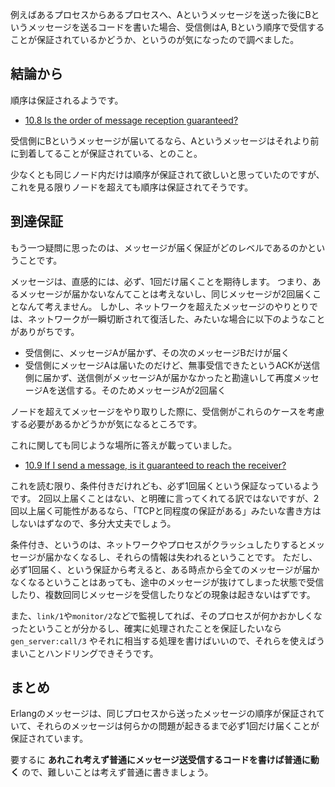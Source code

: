 例えばあるプロセスからあるプロセスへ、Aというメッセージを送った後にBというメッセージを送るコードを書いた場合、受信側はA, Bという順序で受信することが保証されているかどうか、というのが気になったので調べました。

## 結論から

順序は保証されるようです。

- [10.8  Is the order of message reception guaranteed?](http://erlang.org/faq/academic.html#idp33232112)

受信側にBというメッセージが届いてるなら、Aというメッセージはそれより前に到着してることが保証されている、とのこと。

少なくとも同じノード内だけは順序が保証されて欲しいと思っていたのですが、これを見る限りノードを超えても順序は保証されてそうです。

## 到達保証

もう一つ疑問に思ったのは、メッセージが届く保証がどのレベルであるのかということです。

メッセージは、直感的には、必ず、1回だけ届くことを期待します。
つまり、あるメッセージが届かないなんてことは考えないし、同じメッセージが2回届くことなんて考えません。
しかし、ネットワークを超えたメッセージのやりとりでは、ネットワークが一瞬切断されて復活した、みたいな場合に以下のようなことがありがちです。

- 受信側に、メッセージAが届かず、その次のメッセージBだけが届く
- 受信側にメッセージAは届いたのだけど、無事受信できたというACKが送信側に届かず、送信側がメッセージAが届かなかったと勘違いして再度メッセージAを送信する。そのためメッセージAが2回届く

ノードを超えてメッセージをやり取りした際に、受信側がこれらのケースを考慮する必要があるかどうかが気になるところです。

これに関しても同じような場所に答えが載っていました。

- [10.9  If I send a message, is it guaranteed to reach the receiver?](http://erlang.org/faq/academic.html#idp33057520)

これを読む限り、条件付きだけれども、必ず1回届くという保証なっているようです。
2回以上届くことはない、と明確に言ってくれてる訳ではないですが、2回以上届く可能性があるなら、「TCPと同程度の保証がある」みたいな書き方はしないはずなので、多分大丈夫でしょう。

条件付き、というのは、ネットワークやプロセスがクラッシュしたりするとメッセージが届かなくなるし、それらの情報は失われるということです。
ただし、必ず1回届く、という保証から考えると、ある時点から全てのメッセージが届かなくなるということはあっても、途中のメッセージが抜けてしまった状態で受信したり、複数回同じメッセージを受信したりなどの現象は起きないはずです。

また、`link/1`や`monitor/2`などで監視してれば、そのプロセスが何かおかしくなったということが分かるし、確実に処理されたことを保証したいなら `gen_server:call/3` やそれに相当する処理を書けばいいので、それらを使えばうまいことハンドリングできそうです。

## まとめ

Erlangのメッセージは、同じプロセスから送ったメッセージの順序が保証されていて、それらのメッセージは何らかの問題が起きるまで必ず1回だけ届くことが保証されています。

要するに **あれこれ考えず普通にメッセージ送受信するコードを書けば普通に動く** ので、難しいことは考えず普通に書きましょう。
